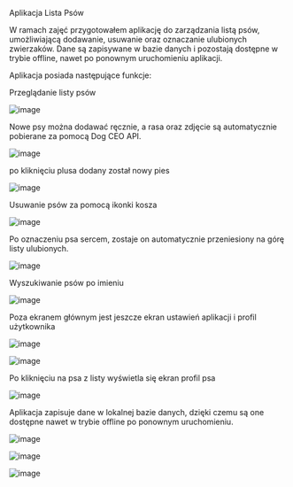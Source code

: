 Aplikacja Lista Psów

W ramach zajęć przygotowałem aplikację do zarządzania listą psów, umożliwiającą dodawanie, usuwanie oraz oznaczanie ulubionych zwierzaków.
Dane są zapisywane w bazie danych i pozostają dostępne w trybie offline, nawet po ponownym uruchomieniu aplikacji.

Aplikacja posiada następujące funkcje:

Przeglądanie listy psów

![image](https://github.com/user-attachments/assets/6f7af162-8b0f-4553-94a1-8c3bf984b799)

Nowe psy można dodawać ręcznie, a rasa oraz zdjęcie są automatycznie pobierane za pomocą Dog CEO API.


![image](https://github.com/user-attachments/assets/b5bb9016-f556-44c4-b962-a05deefaceb8)

po kliknięciu plusa dodany został nowy pies 

![image](https://github.com/user-attachments/assets/128f39c5-248f-4546-add2-0d149ee390da)


Usuwanie psów za pomocą ikonki kosza 

![image](https://github.com/user-attachments/assets/fb52fad0-f581-49b8-bb13-f27ef01a2e69)

Po oznaczeniu psa sercem, zostaje on automatycznie przeniesiony na górę listy ulubionych.

![image](https://github.com/user-attachments/assets/a7300499-2bec-480b-9f37-f98bf6442ab6)

Wyszukiwanie psów po imieniu

![image](https://github.com/user-attachments/assets/4ce3f4ef-7eaa-4ab2-a0a1-b14b0ec3547b)

Poza ekranem głównym jest jeszcze ekran ustawień aplikacji i profil użytkownika

![image](https://github.com/user-attachments/assets/c73bf7c7-cc7c-447d-a25d-2036a8410633)

![image](https://github.com/user-attachments/assets/97c139ce-4556-4701-b10f-e0363a2663c5)

Po kliknięciu na psa z listy wyświetla się ekran profil psa

![image](https://github.com/user-attachments/assets/41ec24b8-b17b-4aca-96e1-3b3af6b3b022)

Aplikacja zapisuje dane w lokalnej bazie danych, dzięki czemu są one dostępne nawet w trybie offline po ponownym uruchomieniu.

![image](https://github.com/user-attachments/assets/50672228-5120-422a-981b-5022752e3c55)

![image](https://github.com/user-attachments/assets/a5da1332-6097-4288-bf5a-366f826a8409)

![image](https://github.com/user-attachments/assets/350cd8f5-b5fb-4768-a063-20fe8d458379)



